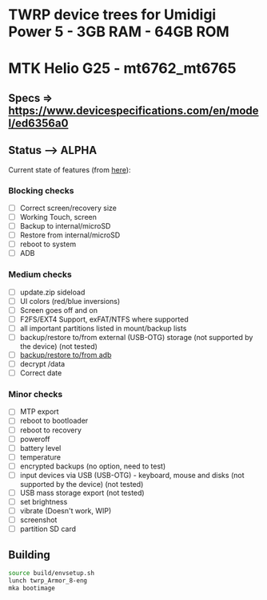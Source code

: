 # TWRP device trees for Umidigi Power 5 - 3GB RAM - 64GB ROM
# MTK Helio G25 - mt6762_mt6765
## Specs => https://www.devicespecifications.com/en/model/ed6356a0

## Status --> ALPHA

Current state of features (from [here](https://twrp.me/faq/OfficialMaintainer.html)):

### Blocking checks

- [ ] Correct screen/recovery size
- [ ] Working Touch, screen
- [ ] Backup to internal/microSD
- [ ] Restore from internal/microSD
- [ ] reboot to system
- [ ] ADB

### Medium checks

- [ ] update.zip sideload
- [ ] UI colors (red/blue inversions)
- [ ] Screen goes off and on
- [ ] F2FS/EXT4 Support, exFAT/NTFS where supported
- [ ] all important partitions listed in mount/backup lists
- [ ] backup/restore to/from external (USB-OTG) storage (not supported by the device) (not tested)
- [ ] [backup/restore to/from adb](https://gerrit.omnirom.org/#/c/15943/)
- [ ] decrypt /data
- [ ] Correct date

### Minor checks

- [ ] MTP export
- [ ] reboot to bootloader
- [ ] reboot to recovery
- [ ] poweroff
- [ ] battery level
- [ ] temperature
- [ ] encrypted backups (no option, need to test)
- [ ] input devices via USB (USB-OTG) - keyboard, mouse and disks (not supported by the device) (not tested)
- [ ] USB mass storage export (not tested)
- [ ] set brightness
- [ ] vibrate (Doesn't work, WIP)
- [ ] screenshot
- [ ] partition SD card

## Building

```bash
source build/envsetup.sh
lunch twrp_Armor_8-eng
mka bootimage
```

